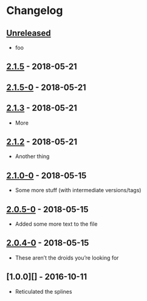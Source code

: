# Changelog

## [Unreleased][]

- foo

## [2.1.5][] - 2018-05-21

## [2.1.5-0][] - 2018-05-21

## [2.1.3][] - 2018-05-21

- More

## [2.1.2][] - 2018-05-21

- Another thing

## [2.1.0-0][] - 2018-05-15

- Some more stuff (with intermediate versions/tags)

## [2.0.5-0][] - 2018-05-15

- Added some more text to the file

## [2.0.4-0][] - 2018-05-15

- These aren’t the droids you’re looking for

## [1.0.0][] - 2016-10-11

- Reticulated the splines


[Unreleased]: https://github.com/ryankeener/test-npm-versioning/compare/v2.1.5...HEAD
[2.1.5]: https://github.com/ryankeener/test-npm-versioning/compare/v2.1.5-0...v2.1.5
[2.1.5-0]: https://github.com/ryankeener/test-npm-versioning/compare/v2.1.3...v2.1.5-0
[2.1.3]: https://github.com/ryankeener/test-npm-versioning/compare/v2.1.2...v2.1.3
[2.1.2]: https://github.com/ryankeener/test-npm-versioning/compare/v2.1.0-0...v2.1.2
[2.1.0-0]: https://github.com/ryankeener/test-npm-versioning/compare/v2.0.5-0...v2.1.0-0
[2.0.5-0]: https://github.com/ryankeener/test-npm-versioning/compare/v2.0.4-0...v2.0.5-0
[2.0.4-0]: https://github.com/ryankeener/test-npm-versioning/tree/v2.0.4-0
